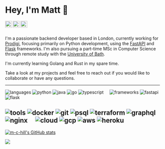 # Hey, I'm Matt 👋

<a href="https://linkedin.com/in/m-c-hill">
  <img align="left" alt="Matt's LinkedIn" target="_blank" width="22px" padding=5px src="https://simpleicons.now.sh/linkedin/495f7e" />
</a>
<a href="https://github.com/m-c-hill">
  <img align="left" alt="Matt's Github" target="_blank" width="22px" padding=5px src="https://simpleicons.now.sh/github/495f7e" />
</a>
<a href="mailto: matthew.hill.925@gmail.com">
  <img align="left" alt="Matt's Email" target="_blank" width="22px" padding=5px src="https://simpleicons.now.sh/gmail/495f7e" />
</a>
<br />
<br />

I'm a passionate backend developer based in London, currently working for [Prodigi](https://www.prodigi.com/), focusing primarily on Python development, using the [FastAPI](https://fastapi.tiangolo.com/) and [Flask](https://flask.palletsprojects.com/en/2.2.x/) frameworks. I'm also pursuing a part-time MSc in Computer Science through remote study with the [University of Bath](https://www.bath.ac.uk/).

I'm currently learning Golang and Rust in my spare time.

Take a look at my projects and feel free to reach out if you would like to collaborate or have any questions.

---

![languages](https://img.shields.io/static/v1?label=&message=languages:&color=111&style=flat-square)
![python](https://img.shields.io/static/v1?logo=python&label=&message=python&color=36465D&logoColor=AAA&style=flat-square&link=)
![java](https://img.shields.io/static/v1?logo=java&label=&message=java&color=36465D&logoColor=AAA&style=flat-square)
![go](https://img.shields.io/static/v1?logo=go&label=&message=golang&color=36465D&logoColor=AAA&style=flat-square)
![typescript](https://img.shields.io/static/v1?logo=typescript&label=&message=typescript&color=36465D&logoColor=AAA&style=flat-square)
&nbsp;&nbsp;&nbsp;
![frameworks](https://img.shields.io/static/v1?label=&message=frameworks:&color=111&style=flat-square)
![fastapi](https://img.shields.io/static/v1?logo=FastAPI&label=&message=fastapi&color=36465D&logoColor=AAA&style=flat-square)
![flask](https://img.shields.io/static/v1?logo=Flask&label=&message=flask&color=36465D&logoColor=AAA&style=flat-square)

![tools](https://img.shields.io/static/v1?label=&message=tools:&color=111&style=flat-square)
![docker](https://img.shields.io/static/v1?logo=docker&label=&message=docker&color=36465D&logoColor=AAA&style=flat-square)
![git](https://img.shields.io/static/v1?logo=git&label=&message=git&color=36465D&logoColor=AAA&style=flat-square)
![psql](https://img.shields.io/static/v1?logo=postgresql&label=&message=postgresql&color=36465D&logoColor=AAA&style=flat-square)
![terraform](https://img.shields.io/static/v1?logo=terraform&label=&message=terraform&color=36465D&logoColor=AAA&style=flat-square)
![graphql](https://img.shields.io/static/v1?logo=graphql&label=&message=graphql&color=36465D&logoColor=AAA&style=flat-square)
![nginx](https://img.shields.io/static/v1?logo=nginx&label=&message=nginx&color=36465D&logoColor=AAA&style=flat-square)
&nbsp;&nbsp;&nbsp;
![cloud](https://img.shields.io/static/v1?label=&message=cloud:&color=111&style=flat-square)
![gcp](https://img.shields.io/static/v1?logo=google-cloud&label=&message=gcp&color=36465D&logoColor=AAA&style=flat-square)
![aws](https://img.shields.io/static/v1?logo=Amazon-AWS&label=&message=aws&color=36465D&logoColor=AAA&style=flat-square)
![heroku](https://img.shields.io/static/v1?logo=heroku&label=&message=heroku&color=36465D&logoColor=AAA&style=flat-square)
----



<a href="http://www.github.com/m-c-hill"><img src="https://github-readme-stats.vercel.app/api?username=m-c-hill&show_icons=true&hide=contribs&count_private=true&title_color=0891b2&text_color=ffffff&icon_color=0891b2&bg_color=1c1917&hide_border=true&show_icons=true" alt="m-c-hill's GitHub stats" /></a>

<a href="http://www.github.com/m-c-hill"><img src="https://github-readme-streak-stats.herokuapp.com/?user=m-c-hill&stroke=ffffff&background=1c1917&ring=0891b2&fire=0891b2&currStreakNum=ffffff&currStreakLabel=0891b2&sideNums=ffffff&sideLabels=ffffff&dates=ffffff&hide_border=true" /></a>

